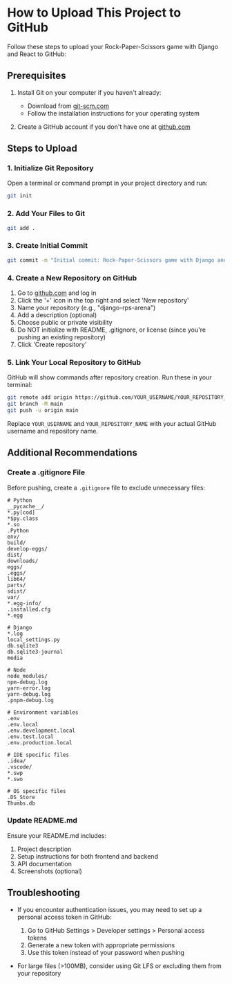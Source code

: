 # How to Upload This Project to GitHub

Follow these steps to upload your Rock-Paper-Scissors game with Django and React to GitHub:

## Prerequisites

1. Install Git on your computer if you haven't already:
   - Download from [git-scm.com](https://git-scm.com/downloads)
   - Follow the installation instructions for your operating system

2. Create a GitHub account if you don't have one at [github.com](https://github.com/)

## Steps to Upload

### 1. Initialize Git Repository

Open a terminal or command prompt in your project directory and run:

```bash
git init
```

### 2. Add Your Files to Git

```bash
git add .
```

### 3. Create Initial Commit

```bash
git commit -m "Initial commit: Rock-Paper-Scissors game with Django and React"
```

### 4. Create a New Repository on GitHub

1. Go to [github.com](https://github.com/) and log in
2. Click the '+' icon in the top right and select 'New repository'
3. Name your repository (e.g., "django-rps-arena")
4. Add a description (optional)
5. Choose public or private visibility
6. Do NOT initialize with README, .gitignore, or license (since you're pushing an existing repository)
7. Click 'Create repository'

### 5. Link Your Local Repository to GitHub

GitHub will show commands after repository creation. Run these in your terminal:

```bash
git remote add origin https://github.com/YOUR_USERNAME/YOUR_REPOSITORY_NAME.git
git branch -M main
git push -u origin main
```

Replace `YOUR_USERNAME` and `YOUR_REPOSITORY_NAME` with your actual GitHub username and repository name.

## Additional Recommendations

### Create a .gitignore File

Before pushing, create a `.gitignore` file to exclude unnecessary files:

```
# Python
__pycache__/
*.py[cod]
*$py.class
*.so
.Python
env/
build/
develop-eggs/
dist/
downloads/
eggs/
.eggs/
lib64/
parts/
sdist/
var/
*.egg-info/
.installed.cfg
*.egg

# Django
*.log
local_settings.py
db.sqlite3
db.sqlite3-journal
media

# Node
node_modules/
npm-debug.log
yarn-error.log
yarn-debug.log
.pnpm-debug.log

# Environment variables
.env
.env.local
.env.development.local
.env.test.local
.env.production.local

# IDE specific files
.idea/
.vscode/
*.swp
*.swo

# OS specific files
.DS_Store
Thumbs.db
```

### Update README.md

Ensure your README.md includes:

1. Project description
2. Setup instructions for both frontend and backend
3. API documentation
4. Screenshots (optional)

## Troubleshooting

- If you encounter authentication issues, you may need to set up a personal access token in GitHub:
  1. Go to GitHub Settings > Developer settings > Personal access tokens
  2. Generate a new token with appropriate permissions
  3. Use this token instead of your password when pushing

- For large files (>100MB), consider using Git LFS or excluding them from your repository